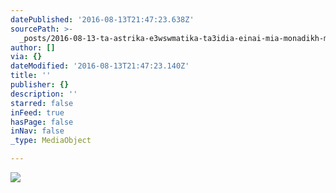 ```yaml
---
datePublished: '2016-08-13T21:47:23.638Z'
sourcePath: >-
  _posts/2016-08-13-ta-astrika-e3wswmatika-ta3idia-einai-mia-monadikh-me8odos-8e.md
author: []
via: {}
dateModified: '2016-08-13T21:47:23.140Z'
title: ''
publisher: {}
description: ''
starred: false
inFeed: true
hasPage: false
inNav: false
_type: MediaObject

---
```

![](https://the-grid-user-content.s3-us-west-2.amazonaws.com/bc398873-0707-4caf-baa6-6fca1c59da92.jpg)